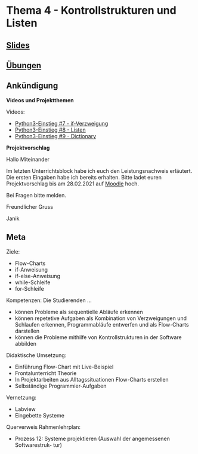 # Thema 4 - Kontrollstrukturen und Listen
## [Slides](slides.md)  
## [Übungen](excercise.md)  
## Ankündigung

**Videos und Projektthemen**

Videos:
* [Python3-Einstieg #7 - if-Verzweigung](https://www.youtube.com/watch?v=eWRTSdLF_4Y)
* [Python3-Einstieg #8 - Listen](https://www.youtube.com/watch?v=LFC7P24G5Tw)
* [Python3-Einstieg #9 - Dictionary](https://www.youtube.com/watch?v=q_545AUYYiY)


**Projektvorschlag**

Hallo Miteinander

Im letzten Unterrichtsblock habe ich euch den Leistungsnachweis erläutert. Die ersten Eingaben habe ich bereits erhalten. Bitte ladet euren Projektvorschlag bis am 28.02.2021 auf [Moodle](https://moodle.medizintechnik-hf.ch/mod/assign/view.php?id=4680) hoch.

Bei Fragen bitte melden.

Freundlicher Gruss

Janik

## Meta

Ziele:
* Flow-Charts
* if-Anweisung
* if-else-Anweisung
* while-Schleife
* for-Schleife

Kompetenzen: Die Studierenden ...
* können Probleme als sequentielle Abläufe erkennen
* können repetetive Aufgaben als Kombination von Verzweigungen und Schlaufen erkennen, Programmabläufe entwerfen und als Flow-Charts darstellen
* können die Probleme mithilfe von Kontrollstrukturen in der Software abbilden

Didaktische Umsetzung:
* Einführung Flow-Chart mit Live-Beispiel
* Frontalunterricht Theorie
* In Projektarbeiten aus Alltagssituationen Flow-Charts erstellen
* Selbständige Programmier-Aufgaben

Vernetzung:
* Labview
* Eingebette Systeme

Querverweis Rahmenlehrplan:
* Prozess 12: Systeme projektieren (Auswahl der angemessenen Softwarestruk-
tur)